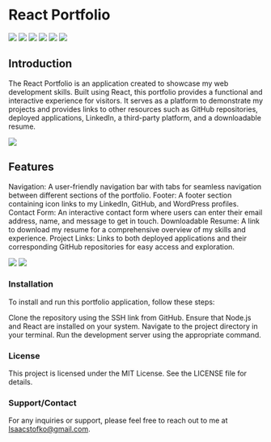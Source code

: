 # React Portfolio

<img src="	https://img.shields.io/badge/GitHub%20Pages-222222?style=for-the-badge&logo=GitHub%20Pages&logoColor=white" /> <img src="https://img.shields.io/badge/React-20232A?style=for-the-badge&logo=react&logoColor=61DAFB" /> <img src="https://img.shields.io/badge/Bootstrap-563D7C?style=for-the-badge&logo=bootstrap&logoColor=white" /> <img src="https://img.shields.io/badge/Font_Awesome-339AF0?style=for-the-badge&logo=fontawesome&logoColor=white" /> <img src="	https://img.shields.io/badge/JavaScript-323330?style=for-the-badge&logo=javascript&logoColor=F7DF1E" /> <img src="	https://img.shields.io/badge/JavaScript-323330?style=for-the-badge&logo=javascript&logoColor=F7DF1E">

## Introduction
The React Portfolio is an application created to showcase my web development skills. Built using React, this portfolio provides a functional and interactive experience for visitors. It serves as a platform to demonstrate my projects and provides links to other resources such as GitHub repositories, deployed applications, LinkedIn, a third-party platform, and a downloadable resume.

<img src="https://i.imgur.com/SsKJvuF.png">

## Features
Navigation: A user-friendly navigation bar with tabs for seamless navigation between different sections of the portfolio.
Footer: A footer section containing icon links to my LinkedIn, GitHub, and WordPress profiles.
Contact Form: An interactive contact form where users can enter their email address, name, and message to get in touch.
Downloadable Resume: A link to download my resume for a comprehensive overview of my skills and experience.
Project Links: Links to both deployed applications and their corresponding GitHub repositories for easy access and exploration.

<img src="https://i.imgur.com/lHKazrk.jpg">

 <img src="https://i.imgur.com/KKFnlxS.png">

### Installation
To install and run this portfolio application, follow these steps:

Clone the repository using the SSH link from GitHub.
Ensure that Node.js and React are installed on your system.
Navigate to the project directory in your terminal.
Run the development server using the appropriate command.

### License
This project is licensed under the MIT License. See the LICENSE file for details.

### Support/Contact
For any inquiries or support, please feel free to reach out to me at Isaacstofko@gmail.com.

